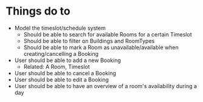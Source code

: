 # Things do to

- Model the timeslot/schedule system
	- Should be able to search for available Rooms for a certain Timeslot
	- Should be able to filter on Buildings and RoomTypes
	- Should be able to mark a Room as unavailable/available when creating/cancelling a Booking
- User should be able to add a new Booking
	- Related: A Room, Timeslot
- User should be able to cancel a Booking
- User should be able to edit a Booking
- User should be able to have an overview of a room's availability during a day